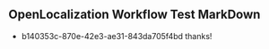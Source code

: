 ## OpenLocalization Workflow Test MarkDown
* b140353c-870e-42e3-ae31-843da705f4bd thanks!

<!--HONumber=Aug16_HO3-->


